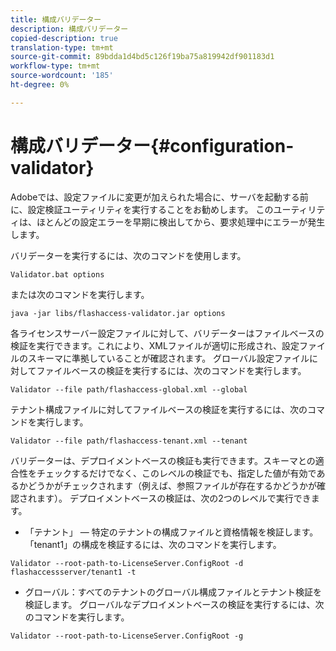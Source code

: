 ```yaml
---
title: 構成バリデーター
description: 構成バリデーター
copied-description: true
translation-type: tm+mt
source-git-commit: 89bdda1d4bd5c126f19ba75a819942df901183d1
workflow-type: tm+mt
source-wordcount: '185'
ht-degree: 0%

---
```



# 構成バリデーター{#configuration-validator}

Adobeでは、設定ファイルに変更が加えられた場合に、サーバを起動する前に、設定検証ユーティリティを実行することをお勧めします。 このユーティリティは、ほとんどの設定エラーを早期に検出してから、要求処理中にエラーが発生します。

バリデーターを実行するには、次のコマンドを使用します。

```
Validator.bat options  
```

または次のコマンドを実行します。

```
java -jar libs/flashaccess-validator.jar options 
```

各ライセンスサーバー設定ファイルに対して、バリデーターはファイルベースの検証を実行できます。これにより、XMLファイルが適切に形成され、設定ファイルのスキーマに準拠していることが確認されます。 グローバル設定ファイルに対してファイルベースの検証を実行するには、次のコマンドを実行します。

```
Validator --file path/flashaccess-global.xml --global
```

テナント構成ファイルに対してファイルベースの検証を実行するには、次のコマンドを実行します。

```
Validator --file path/flashaccess-tenant.xml --tenant
```

バリデーターは、デプロイメントベースの検証も実行できます。スキーマとの適合性をチェックするだけでなく、このレベルの検証でも、指定した値が有効であるかどうかがチェックされます（例えば、参照ファイルが存在するかどうかが確認されます）。 デプロイメントベースの検証は、次の2つのレベルで実行できます。

* 「テナント」 — 特定のテナントの構成ファイルと資格情報を検証します。 「tenant1」の構成を検証するには、次のコマンドを実行します。

```
Validator --root-path-to-LicenseServer.ConfigRoot -d flashaccessserver/tenant1 -t 
```

* グローバル：すべてのテナントのグローバル構成ファイルとテナント検証を検証します。 グローバルなデプロイメントベースの検証を実行するには、次のコマンドを実行します。

```
Validator --root-path-to-LicenseServer.ConfigRoot -g 
```

